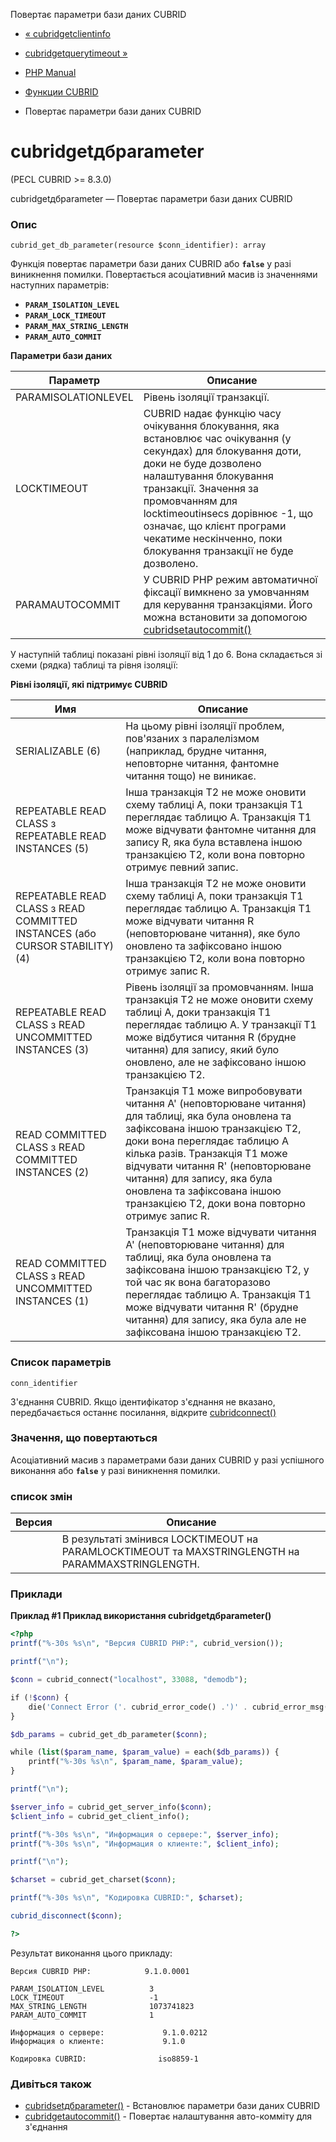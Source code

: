 Повертає параметри бази даних CUBRID

-   [« cubridgetclientinfo](function.cubrid-get-client-info.html)
    
-   [cubridgetquerytimeout »](function.cubrid-get-query-timeout.html)
    
-   [PHP Manual](index.md)
    
-   [Функции CUBRID](ref.cubrid.md)
    
-   Повертає параметри бази даних CUBRID
    

# cubridgetдбparameter

(PECL CUBRID >= 8.3.0)

cubridgetдбparameter — Повертає параметри бази даних CUBRID

### Опис

```methodsynopsis
cubrid_get_db_parameter(resource $conn_identifier): array
```

Функція повертає параметри бази даних CUBRID або **`false`** у разі виникнення помилки. Повертається асоціативний масив із значеннями наступних параметрів:

-   **`PARAM_ISOLATION_LEVEL`**
-   **`PARAM_LOCK_TIMEOUT`**
-   **`PARAM_MAX_STRING_LENGTH`**
-   **`PARAM_AUTO_COMMIT`**

**Параметри бази даних**

| Параметр            | Описание                                                                                                                                                                                                                                                                                                                                   |
|---------------------|--------------------------------------------------------------------------------------------------------------------------------------------------------------------------------------------------------------------------------------------------------------------------------------------------------------------------------------------|
| PARAMISOLATIONLEVEL | Рівень ізоляції транзакції.                                                                                                                                                                                                                                                                                                                |
| LOCKTIMEOUT         | CUBRID надає функцію часу очікування блокування, яка встановлює час очікування (у секундах) для блокування доти, доки не буде дозволено налаштування блокування транзакції. Значення за промовчанням для locktimeoutінsecs дорівнює -1, що означає, що клієнт програми чекатиме нескінченно, поки блокування транзакції не буде дозволено. |
| PARAMAUTOCOMMIT     | У CUBRID PHP режим автоматичної фіксації вимкнено за умовчанням для керування транзакціями. Його можна встановити за допомогою [cubridsetautocommit()](function.cubrid-set-autocommit.html)                                                                                                                                                |

У наступній таблиці показані рівні ізоляції від 1 до 6. Вона складається зі схеми (рядка) таблиці та рівня ізоляції:

**Рівні ізоляції, які підтримує CUBRID**

| Имя                                                                         | Описание                                                                                                                                                                                                                                                                                                                                                        |
|-----------------------------------------------------------------------------|-----------------------------------------------------------------------------------------------------------------------------------------------------------------------------------------------------------------------------------------------------------------------------------------------------------------------------------------------------------------|
| SERIALIZABLE (6)                                                            | На цьому рівні ізоляції проблем, пов'язаних з паралелізмом (наприклад, брудне читання, неповторне читання, фантомне читання тощо) не виникає.                                                                                                                                                                                                                   |
| REPEATABLE READ CLASS з REPEATABLE READ INSTANCES (5)                       | Інша транзакція T2 не може оновити схему таблиці A, поки транзакція T1 переглядає таблицю A. Транзакція T1 може відчувати фантомне читання для запису R, яка була вставлена ​​іншою транзакцією T2, коли вона повторно отримує певний запис.                                                                                                                    |
| REPEATABLE READ CLASS з READ COMMITTED INSTANCES (або CURSOR STABILITY) (4) | Інша транзакція T2 не може оновити схему таблиці A, поки транзакція T1 переглядає таблицю A. Транзакція T1 може відчувати читання R (неповторюване читання), яке було оновлено та зафіксовано іншою транзакцією T2, коли вона повторно отримує запис R.                                                                                                         |
| REPEATABLE READ CLASS з READ UNCOMMITTED INSTANCES (3)                      | Рівень ізоляції за промовчанням. Інша транзакція T2 не може оновити схему таблиці A, доки транзакція T1 переглядає таблицю A. У транзакції T1 може відбутися читання R (брудне читання) для запису, який було оновлено, але не зафіксовано іншою транзакцією T2.                                                                                                |
| READ COMMITTED CLASS з READ COMMITTED INSTANCES (2)                         | Транзакція T1 може випробовувати читання A' (неповторюване читання) для таблиці, яка була оновлена ​​та зафіксована іншою транзакцією T2, доки вона переглядає таблицю A кілька разів. Транзакція T1 може відчувати читання R' (неповторюване читання) для запису, яка була оновлена ​​та зафіксована іншою транзакцією T2, доки вона повторно отримує запис R. |
| READ COMMITTED CLASS з READ UNCOMMITTED INSTANCES (1)                       | Транзакція T1 може відчувати читання A' (неповторюване читання) для таблиці, яка була оновлена ​​та зафіксована іншою транзакцією T2, у той час як вона багаторазово переглядає таблицю A. Транзакція T1 може відчувати читання R' (брудне читання) для запису, яка була але не зафіксована іншою транзакцією T2.                                               |

### Список параметрів

`conn_identifier`

З'єднання CUBRID. Якщо ідентифікатор з'єднання не вказано, передбачається останнє посилання, відкрите [cubridconnect()](function.cubrid-connect.html)

### Значення, що повертаються

Асоціативний масив з параметрами бази даних CUBRID у разі успішного виконання або **`false`** у разі виникнення помилки.

### список змін

| Версия | Описание                                                                                          |
|--------|---------------------------------------------------------------------------------------------------|
|        | В результаті змінився LOCKTIMEOUT на PARAMLOCKTIMEOUT та MAXSTRINGLENGTH на PARAMMAXSTRINGLENGTH. |

### Приклади

**Приклад #1 Приклад використання **cubridgetдбparameter()****

```php
<?php
printf("%-30s %s\n", "Версия CUBRID PHP:", cubrid_version());

printf("\n");

$conn = cubrid_connect("localhost", 33088, "demodb");

if (!$conn) {
    die('Connect Error ('. cubrid_error_code() .')' . cubrid_error_msg());
}

$db_params = cubrid_get_db_parameter($conn);

while (list($param_name, $param_value) = each($db_params)) {
    printf("%-30s %s\n", $param_name, $param_value);
}

printf("\n");

$server_info = cubrid_get_server_info($conn);
$client_info = cubrid_get_client_info();

printf("%-30s %s\n", "Информация о сервере:", $server_info);
printf("%-30s %s\n", "Информация о клиенте:", $client_info);

printf("\n");

$charset = cubrid_get_charset($conn);

printf("%-30s %s\n", "Кодировка CUBRID:", $charset);

cubrid_disconnect($conn);

?>
```

Результат виконання цього прикладу:

```
Версия CUBRID PHP:            9.1.0.0001

PARAM_ISOLATION_LEVEL          3
LOCK_TIMEOUT                   -1
MAX_STRING_LENGTH              1073741823
PARAM_AUTO_COMMIT              1

Информация о сервере:             9.1.0.0212
Информация о клиенте:             9.1.0

Кодировка CUBRID:                iso8859-1
```

### Дивіться також

-   [cubridsetдбparameter()](function.cubrid-set-db-parameter.html) - Встановлює параметри бази даних CUBRID
-   [cubridgetautocommit()](function.cubrid-get-autocommit.html) - Повертає налаштування авто-комміту для з'єднання